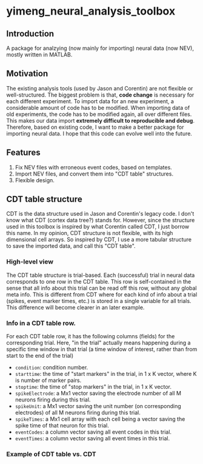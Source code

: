yimeng_neural_analysis_toolbox
==============================


## Introduction
A package for analzying (now mainly for importing) neural data (now NEV), mostly written in MATLAB.

## Motivation

The existing analysis tools (used by Jason and Corentin) are not flexible or well-structured. The biggest problem is that, **code change** is necessary for each different experiment. To import data for an new experiment, a considerable amount of code has to be modified. When importing data of old experiments, the code has to be modified again, all over different files. This makes our data import **extremely difficult to reproducible and debug**. Therefore, based on existing code, I want to make a better package for importing neural data. I hope that this code can evolve well into the future.

## Features

1. Fix NEV files with erroneous event codes, based on templates.
2. Import NEV files, and convert them into "CDT table" structures.
3. Flexible design.

## CDT table structure

CDT is the data structure used in Jason and Corentin's legacy code. I don't know what CDT (cortex data tree?) stands for. However, since the structure used in this toolbox is inspired by what Corentin called CDT, I just borrow this name. In my opinion, CDT structure is not flexible, with its high dimensional cell arrays. So inspired by CDT, I use a more tabular structure to save the imported data, and call this "CDT table".

### High-level view

The CDT table structure is trial-based. Each (successful) trial in neural data corresponds to one row in the CDT table. This row is self-contained in the sense that all info about this trial can be read off this row, without any global meta info. This is different from CDT where for each kind of info about a trial (spikes, event marker times, etc.) is stored in a single variable for all trials. This difference will become clearer in an later example.

### Info in a CDT table row.
For each CDT table row, it has the following columns (fields) for the corresponding trial. Here, "in the trial" actually means happening during a specific time window in that trial (a time window of interest, rather than from start to the end of the trial)

* `condition`: condition number.
* `starttime`: the time of "start markers" in the trial, in 1 x K vector, where K is number of marker pairs.
* `stoptime`: the time of "stop markers" in the trial, in 1 x K vector.
* `spikeElectrode`: a Mx1 vector saving the electrode number of all M neurons firing during this trial.
* `spikeUnit`: a Mx1 vector saving the unit number (on corresponding electrodes) of all M neurons firing during this trial.
* `spikeTimes`: a Mx1 cell array with each cell being a vector saving the spike time of that neuron for this trial.
* `eventCodes`: a column vector saving all event codes in this trial.
* `eventTimes`: a column vector saving all event times in this trial.

### Example of CDT table vs. CDT

